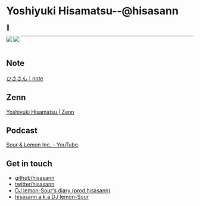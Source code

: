 Yoshiyuki Hisamatsu--@hisasann
========
🍋

<p>
  <a href="https://github.com/anuraghazra/github-readme-stats">
    <img align="left" src="https://github-readme-stats.vercel.app/api?username=hisasann&count_private=true&show_icons=true" />
  </a>
  <a href="https://github.com/anuraghazra/github-readme-stats">
    <img align="left" src="https://github-readme-stats.vercel.app/api/top-langs/?username=hisasann" />
  </a>
</p>

<hr>
<br />


Note
---
[ひささん｜note](https://note.com/hisasann)

Zenn
---
[Yoshiyuki Hisamatsu | Zenn](https://zenn.dev/hisasann)

Podcast
---

[Sour & Lemon Inc. - YouTube](https://www.youtube.com/channel/UCcB8jQpBT_r9T1XUkc9WgrA)

Get in touch
---

- [github/hisasann](https://github.com/hisasann)
- [twitter/hisasann](https://twitter.com/hisasann)
- [DJ lemon-Sour's diary (prod.hisasann)](https://hisasann.github.io/)
- [hisasann a.k.a DJ lemon-Sour](https://hisasann.dev/)
